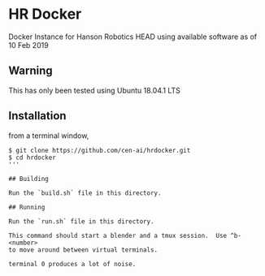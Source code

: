 HR Docker 
=========

Docker Instance for Hanson Robotics HEAD using available software as of 10 Feb 2019

## Warning
This has only been tested using Ubuntu 18.04.1 LTS

## Installation

from a terminal window, 
```
$ git clone https://github.com/cen-ai/hrdocker.git
$ cd hrdocker
'''

## Building

Run the `build.sh` file in this directory.  

## Running

Run the `run.sh` file in this directory.  

This command should start a blender and a tmux session.  Use ^b-<number>
to move around between virtual terminals. 

terminal 0 produces a lot of noise.

